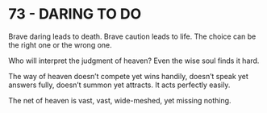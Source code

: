 # 73 - DARING TO DO



Brave daring leads to death.
Brave caution leads to life.
The choice can be the right one
or the wrong one.

Who will interpret
the judgment of heaven?
Even the wise soul
finds it hard.

The way of heaven
doesn’t compete
yet wins handily,
doesn’t speak
yet answers fully,
doesn’t summon
yet attracts.
It acts
perfectly easily.

The net of heaven
is vast, vast,
wide-meshed,
yet missing nothing.


